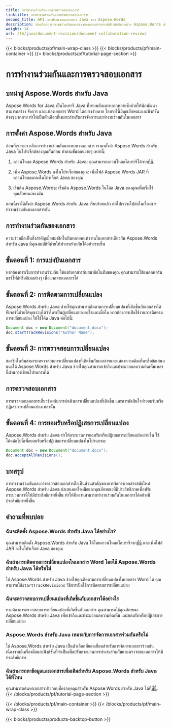 ```yaml
---
title: การทำงานร่วมกันและการตรวจสอบเอกสาร
linktitle: การทำงานร่วมกันและการตรวจสอบเอกสาร
second_title: API การประมวลผลเอกสาร Java ของ Aspose.Words
description: ปลดล็อกการทำงานร่วมกันและตรวจสอบเอกสารอย่างมีประสิทธิภาพด้วย Aspose.Words สำหรับ Java เรียนรู้วิธีติดตามการเปลี่ยนแปลง แชร์เอกสาร และปรับปรุงเวิร์กโฟลว์
weight: 14
url: /th/java/document-revision/document-collaboration-review/
---
```


{{< blocks/products/pf/main-wrap-class >}}
{{< blocks/products/pf/main-container >}}
{{< blocks/products/pf/tutorial-page-section >}}

# การทำงานร่วมกันและการตรวจสอบเอกสาร


## บทนำสู่ Aspose.Words สำหรับ Java

Aspose.Words for Java เป็นไลบรารี Java ที่ทรงพลังและหลากหลายซึ่งช่วยให้นักพัฒนาสามารถสร้าง จัดการ และแปลงเอกสาร Word ได้อย่างง่ายดาย ไลบรารีนี้มีคุณลักษณะและฟังก์ชันต่างๆ มากมาย ทำให้เป็นตัวเลือกที่เหมาะสำหรับการจัดการและทำงานร่วมกันในเอกสาร

## การตั้งค่า Aspose.Words สำหรับ Java

ก่อนที่เราจะเจาะลึกการทำงานร่วมกันและทบทวนเอกสาร เรามาตั้งค่า Aspose.Words สำหรับ Java ในโปรเจ็กต์ของคุณกันก่อน ทำตามขั้นตอนง่ายๆ เหล่านี้:

1.  ดาวน์โหลด Aspose.Words สำหรับ Java: คุณสามารถดาวน์โหลดไลบรารีได้จาก[ที่นี่](https://releases.aspose.com/words/java/).

2. เพิ่ม Aspose.Words ลงในโปรเจ็กต์ของคุณ: เพิ่มไฟล์ Aspose.Words JAR ที่ดาวน์โหลดมาลงในโปรเจ็กต์ Java ของคุณ

3. เริ่มต้น Aspose.Words: เริ่มต้น Aspose.Words ในโค้ด Java ของคุณเพื่อเริ่มใช้คุณลักษณะของมัน

ตอนนี้เราได้ตั้งค่า Aspose.Words สำหรับ Java เรียบร้อยแล้ว ต่อไปเราจะไปต่อในเรื่องการทำงานร่วมกันบนเอกสารกัน

## การทำงานร่วมกันของเอกสาร

ความร่วมมือเป็นสิ่งสำคัญเมื่อสมาชิกในทีมหลายคนทำงานในเอกสารเดียวกัน Aspose.Words สำหรับ Java มีคุณสมบัติที่ช่วยให้ทำงานร่วมกันได้อย่างราบรื่น

## ขั้นตอนที่ 1: การแบ่งปันเอกสาร

หากต้องการเริ่มการทำงานร่วมกัน ให้แชร์เอกสารกับสมาชิกในทีมของคุณ คุณสามารถใช้แพลตฟอร์มแชร์ไฟล์หรืออีเมลต่างๆ เพื่อแจกจ่ายเอกสารได้

## ขั้นตอนที่ 2: การติดตามการเปลี่ยนแปลง

Aspose.Words สำหรับ Java ช่วยให้คุณสามารถติดตามการเปลี่ยนแปลงที่เกิดขึ้นกับเอกสารได้ ฟีเจอร์นี้ช่วยให้คุณระบุได้ว่าใครเป็นผู้เปลี่ยนแปลงอะไรและเมื่อใด หากต้องการเปิดใช้งานการติดตามการเปลี่ยนแปลง ให้ใช้โค้ด Java ต่อไปนี้:

```java
Document doc = new Document("document.docx");
doc.startTrackRevisions("Author Name");
```

## ขั้นตอนที่ 3: การตรวจสอบการเปลี่ยนแปลง

สมาชิกในทีมสามารถตรวจสอบการเปลี่ยนแปลงที่เกิดขึ้นกับเอกสารและแสดงความคิดเห็นหรือข้อเสนอแนะได้ Aspose.Words สำหรับ Java ช่วยให้คุณสามารถเข้าถึงและประมวลผลความคิดเห็นเหล่านี้ผ่านการเขียนโปรแกรมได้

## การตรวจสอบเอกสาร

การตรวจสอบเอกสารเกี่ยวข้องกับการดำเนินการเปลี่ยนแปลงที่เกิดขึ้น และการตัดสินใจว่ายอมรับหรือปฏิเสธการเปลี่ยนแปลงเหล่านั้น

## ขั้นตอนที่ 4: การยอมรับหรือปฏิเสธการเปลี่ยนแปลง

Aspose.Words สำหรับ Java ทำให้กระบวนการยอมรับหรือปฏิเสธการเปลี่ยนแปลงง่ายขึ้น ใช้โค้ดต่อไปนี้เพื่อยอมรับหรือปฏิเสธการเปลี่ยนแปลงในโปรแกรม:

```java
Document doc = new Document("document.docx");
doc.acceptAllRevisions();
```

## บทสรุป

การทำงานร่วมกันและการตรวจสอบเอกสารถือเป็นส่วนสำคัญของการจัดการเอกสารสมัยใหม่ Aspose.Words สำหรับ Java นำเสนอเครื่องมือและคุณลักษณะที่มีประสิทธิภาพเพื่อปรับกระบวนการนี้ให้มีประสิทธิภาพยิ่งขึ้น ทำให้ทีมงานสามารถทำงานร่วมกันในเอกสารได้อย่างมีประสิทธิภาพยิ่งขึ้น

## คำถามที่พบบ่อย

### ฉันจะติดตั้ง Aspose.Words สำหรับ Java ได้อย่างไร?

 คุณสามารถติดตั้ง Aspose.Words สำหรับ Java ได้โดยดาวน์โหลดไลบรารีจาก[ที่นี่](https://releases.aspose.com/words/java/) และเพิ่มไฟล์ JAR ลงในโปรเจ็กต์ Java ของคุณ

### ฉันสามารถติดตามการเปลี่ยนแปลงในเอกสาร Word โดยใช้ Aspose.Words สำหรับ Java ได้หรือไม่

 ใช่ Aspose.Words สำหรับ Java ช่วยให้คุณติดตามการเปลี่ยนแปลงในเอกสาร Word ได้ คุณสามารถใช้`startTrackRevisions` วิธีการเปิดใช้การติดตามการเปลี่ยนแปลง

### ฉันจะตรวจสอบการเปลี่ยนแปลงที่เกิดขึ้นกับเอกสารได้อย่างไร

หากต้องการตรวจสอบการเปลี่ยนแปลงที่เกิดขึ้นกับเอกสาร คุณสามารถใช้คุณลักษณะ Aspose.Words สำหรับ Java เพื่อเข้าถึงและประมวลผลความคิดเห็น และยอมรับหรือปฏิเสธการเปลี่ยนแปลง

### Aspose.Words สำหรับ Java เหมาะกับการจัดการเอกสารร่วมกันหรือไม่

ใช่ Aspose.Words สำหรับ Java เป็นตัวเลือกที่ยอดเยี่ยมสำหรับการจัดการเอกสารร่วมกัน เนื่องจากมีเครื่องมือและฟังก์ชันที่จำเป็นเพื่อปรับกระบวนการทำงานร่วมกันและตรวจสอบเอกสารให้มีประสิทธิภาพ

### ฉันสามารถหาข้อมูลและเอกสารเพิ่มเติมสำหรับ Aspose.Words สำหรับ Java ได้ที่ไหน

 คุณสามารถค้นหาเอกสารประกอบที่ครอบคลุมสำหรับ Aspose.Words สำหรับ Java ได้ที่[ที่นี่](https://reference.aspose.com/words/java/).
{{< /blocks/products/pf/tutorial-page-section >}}

{{< /blocks/products/pf/main-container >}}
{{< /blocks/products/pf/main-wrap-class >}}

{{< blocks/products/products-backtop-button >}}

